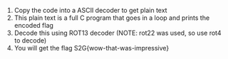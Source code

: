 1. Copy the code into a ASCII decoder to get plain text
2. This plain text is a full C program that goes in a loop and prints the encoded flag
3. Decode this using ROT13 decoder (NOTE: rot22 was used, so use rot4 to decode)
4. You will get the flag S2G{wow-that-was-impressive}